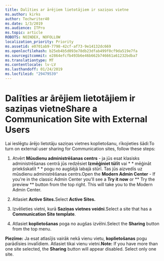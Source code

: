 ```yaml
---
title: Dalīties ar ārējiem lietotājiem ir saziņas vietne
ms.author: kirks
author: Techwriter40
ms.date: 1/3/2019
ms.audience: ITPro
ms.topic: article
ROBOTS: NOINDEX, NOFOLLOW
localization_priority: Priority
ms.assetid: e0701ab9-7798-42cf-af73-9e14132dc669
ms.openlocfilehash: b25eb4b5d093e78db23dfab499f0cf9da519e7fa
ms.sourcegitcommit: e2864efcfb493b6e46b662b746661a61232bdba7
ms.translationtype: MT
ms.contentlocale: lv-LV
ms.lasthandoff: 01/24/2019
ms.locfileid: "29479539"
---
```

# <a name="share-a-communication-site-with-external-users"></a><span data-ttu-id="ccbac-102">Dalīties ar ārējiem lietotājiem ir saziņas vietne</span><span class="sxs-lookup"><span data-stu-id="ccbac-102">Share a Communication Site with External Users</span></span>

<span data-ttu-id="ccbac-103">Lai ieslēgtu ārējo lietotāju saziņas vietnes koplietošanu, rīkojieties šādi:</span><span class="sxs-lookup"><span data-stu-id="ccbac-103">To turn on external user sharing for Communication sites, follow these steps:</span></span> 
  
1. <span data-ttu-id="ccbac-p101">Atvērt **Mūsdienu administrēšanas centrs** - ja jūs esat klasisks administrēšanas centrā jūs redzēsiet **Izmēģiniet tūlīt** vai \* \* mēģināt priekšskatīt \* \* pogu no augšējā labajā stūrī. Tas jūs aizvedīs uz mūsdienu administrēšanas centrs.</span><span class="sxs-lookup"><span data-stu-id="ccbac-p101">Open the **Modern Admin Center** - If you're in the classic Admin Center you'll see a **Try it now** or \*\* Try the preview \*\* button from the top right. This will take you to the Modern Admin Center.</span></span> 
  
2. <span data-ttu-id="ccbac-106">Atlasiet **Active Sites.**</span><span class="sxs-lookup"><span data-stu-id="ccbac-106">Select **Active Sites.**</span></span>
  
3. <span data-ttu-id="ccbac-107">Izvēlieties vietni, kurā **Saziņas vietnes veidni**.</span><span class="sxs-lookup"><span data-stu-id="ccbac-107">Select a site that has a **Communication Site template**.</span></span> 
  
4. <span data-ttu-id="ccbac-108">Atlasiet **koplietošanas** poga no augšas izvēlni.</span><span class="sxs-lookup"><span data-stu-id="ccbac-108">Select the **Sharing** button from the top menu.</span></span> 
  
 <span data-ttu-id="ccbac-p102">**Piezīme:** Ja esat atlasījis vairāk nekā vienu vietu, **koplietošanas** pogu parādīsies invalīdiem. Atlasiet tikai vienu vietni.</span><span class="sxs-lookup"><span data-stu-id="ccbac-p102">**Note:** If you have more than one site selected, the **Sharing** button will appear disabled. Select only one site.</span></span> 
  

